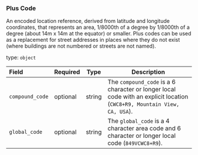 <!--- This is a generated file, do not edit! -->
<!--- [START maps_http_schema_pluscode] -->
<h3 class="schema-object" id="PlusCode">Plus Code</h3>

An encoded location reference, derived from latitude and longitude coordinates, that represents an area, 1/8000th of a degree by 1/8000th of a degree (about 14m x 14m at the equator) or smaller. Plus codes can be used as a replacement for street addresses in places where they do not exist (where buildings are not numbered or streets are not named).

type: `object`

| Field           | Required | Type   | Description                                                                                                              |
| :-------------- | -------- | ------ | ------------------------------------------------------------------------------------------------------------------------ |
| `compound_code` | optional | string | The `compound_code` is a 6 character or longer local code with an explicit location (`CWC8+R9, Mountain View, CA, USA`). |
| `global_code`   | optional | string | The `global_code` is a 4 character area code and 6 character or longer local code (`849VCWC8+R9`).                       |

<!--- [END maps_http_schema_pluscode] -->